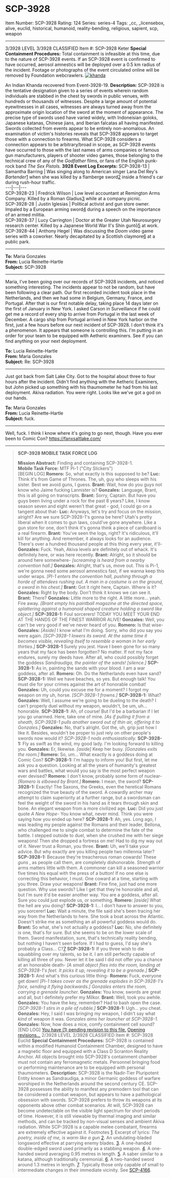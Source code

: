 # SCP-3928
Item Number: SCP-3928
Rating: 124
Series: series-4
Tags: _cc, _licensebox, alive, euclid, historical, humanoid, reality-bending, religious, sapient, scp, weapon

---

3/3928 LEVEL 3/3928
CLASSIFIED
Item #: SCP-3928
Keter
**Special Containment Procedures:** Total containment is infeasible at this time, due to the nature of SCP-3928 events. If an SCP-3928 event is confirmed to have occurred, aerosol amnestics will be deployed over a 0.5 km radius of the incident. Footage or photographs of the event circulated online will be removed by Foundation webcrawlers.
[![khanda](https://scp-wiki.wdfiles.com/local--resized-images/scp-3928/khanda/medium.jpg)](https://scp-wiki.wdfiles.com/local--files/scp-3928/khanda)  

An Indian Khanda recovered from Event-3928-19.
**Description:** SCP-3928 is the tentative designation given to a series of events wherein random individuals are stabbed in the chest by swords in public venues, with hundreds or thousands of witnesses.
Despite a large amount of potential eyewitnesses in all cases, witnesses are always turned away from the approximate origin location of the sword at the moment of appearance. The precise type of swords used have varied widely, with Indoneisian goloks, Japanese katanas, Chinese jians, and Iberian falcatas all having manifested. Swords collected from events appear to be entirely non-anomalous.
An examination of victim's histories reveals that SCP-3928 appears to target those with a connection to firearms. What SCP-3928 considers a connection appears to be arbitrary/broad in scope, as SCP-3928 events have occurred to those with the last names of arms companies or famous gun manufacturers, players of shooter video games, those belonging to the technical crew of any of the _Godfather_ films, or fans of the English punk-rock band _The Sex Pistols._
**3928 Event Log Excerpts:**
SCP-3928-13 | Samantha Barring | Was singing along to American singer Lana Del Rey's _Bartender_[1](javascript:;) when she was killed by a flamberge sword[2](javascript:;) inside a friend's car during rush-hour traffic.  
---|---|---  
SCP-3928-23 | Fredrick Wilson | Low level accountant at Remington Arms Company. Killed by a Roman Gladius[3](javascript:;) while at a company picnic.  
SCP-3928-28 | Justin Iglesias | Political activist and gun store owner. Impaled by a European arming sword[4](javascript:;) during a speech on the importance of an armed militia.  
SCP-3928-37 | Lucy Carrington | Doctor at the Greater Utah Neurosurgery research center. Killed by a Japanese World War II's Shin guntō[5](javascript:;) at work.  
SCP-3928-44 | Anthony Hegel | Was discussing the _Doom_ video game series with a coworker. Nearly decapitated by a Scottish claymore[6](javascript:;) at a public park.  
* * *
**To:** Maria Gonzales  
**From:** Lucia Reinette-Hartle  
**Subject:** SCP-3928
* * *
Maria,
I've been going over our records of SCP-3928 incidents, and noticed something interesting. The incidents appear to not be random, but have been following a clear path. Our first recorded incident took place in the Netherlands, and then we had some in Belgium, Germany, France, and Portugal. After that is our first notable delay, taking place 14 days later on the first of January in New York.
I asked Carson in Surveillance if he could get me a record of every ship to arrive from Portugal in the last week of December. A cargo ship from Portugal arrived in New York harbor on the first, just a few hours before our next incident of SCP-3928.
I don't think it's a phenomenon. It appears that someone is controlling this. I'm putting in an order for your team to be equipped with Aetheric examiners. See if you can find anything on your next deployment.
  

**To:** Lucia Reinette-Hartle  
**From:** Maria Gonzales  
**Subject:** Re: SCP-3928
* * *
Just got back from Salt Lake City. Got to the hospital about three to four hours after the incident. Didn't find anything with the Aetheric Examiners, but John picked up something with his thaumometer he had from his last deployment. Akiva radiation.
You were right. Looks like we've got a god on our hands.
  

**To:** Maria Gonzales  
**From:** Lucia Reinette-Hartle  
**Subject:** fuck.
* * *
Well, fuck. I think I know where it's going to go next, though. Have you ever been to Comic Con?
<https://fanxsaltlake.com/>
  

* * *
> **SCP-3928 MOBILE TASK FORCE LOG**
>   
>  **Mission Abstract:** Finding and containing SCP-3928-1.  
>  **Mobile Task Force:** MTF Pi-1 ("City Slickers")  
>  [BEGIN LOG] 
> **Romero:** So, what exactly is this supposed to be?
> **Luc:** Think it's from Game of Thrones. The, uh, guy who sleeps with his sister. Best we avoid guns, I guess.
> **Brant:** Wait, how do you guys not know who Jaime fucking Lannister is?
> **Gonzales:** Language, Brant, this is all going on transcripts.
> **Brant:** Sorry, Captain. But have you guys been living under a rock for the past 8 years? Like, I know season seven and eight weren't that great - god, I could go on a tangent about that-
> **Luc:** Anyways, let's try and focus on the mission, alright? Are we sure SCP-3928-1's gonna be here? Utah's pretty liberal when it comes to gun laws, could've gone anywhere. Like a gun store for one, don't think it's gonna think a piece of cardboard is a real firearm.
> **Brant:** You've seen the logs, right? It's ridiculous, it'll kill for anything. And remember, it always looks for an audience. There's over a hundred thousand people at this thing every year, it'll-
> **Gonzales:** Fuck. Yeah, Akiva levels are definitely out of whack. It's definitely here, or was here recently.
> **Brant:** Alright, so it should be around here somewhere-
> _[screaming is heard from a nearby convention hall.]_
> **Gonzales:** Alright, that's us, move out. This is Pi-1, we're gonna need some aerosol amnestics fast, if we wanna keep this under wraps.
> _[PI-1 enters the convention hall, pushing through a horde of attendees rushing out. A man in a costume is on the ground, a sword in his chest.]_
> **Brant:** Got it right here, Captain. Where is it?
> **Gonzales:** Right by the body. Don't think it knows we can see it.
> **Brant:** There?
> **Gonzales:** Little more to the right. A little more… yeah. Fire away.
> _[Brant empty his paintball magazine at the directed space, splattering against a humanoid shaped creature holding a sword like object.]_
> **SCP-3928-1:** Foul sorcerers! TODAY YOU MEET YOUR END AT THE HANDS OF THE FINEST WARRIOR ALIVE!
> **Gonzales:** Well, you can't be very good if we've never heard of you.
> **Romero:** Is that wise-
> **Gonzales:** _[Aside]_ I know what I'm doing. Sorry, who did you say you were again.
> _[SCP-3928-1 lowers its sword. At the same time it becomes visible, revealing itself to resemble a woman in her early thirties.]_
> **SCP-3928-1** Surely you jest. Have I been gone for so many years that my face has been forgotten? No matter. If not my face endures, surely my deeds have. After all, who could possibly forget the goddess _Sandraudiga, the painter of the sands!_
> _[silence.]_
> **SCP-3928-1:** As in, painting the sands with your blood. I am a war goddess, after all.
> **Romero:** Oh. Do the Netherlands even have sand?
> **SCP-3928-1:** Well we have beaches, so yes. But enough talk! You must die for your crimes against the art of honorable combat!
> **Gonzales:** Uh, could you excuse me for a moment? I forgot my weapon on my uh, horse.
> _[SCP-3928-1 frowns.]_
> **SCP-3928-1:** What?
> **Gonzales:** Well, I assume we're going to be dueling to the death? I can't properly duel without my weapon, wouldn't, be um, uh… honorable.
> **SCP-3928-1:** Ah, of course! But I'd be a barbarian if I let you go unarmed. Here, take one of mine.
> _[As if pulling it from a sheath, SCP-3928-1 pulls another sword out of thin air, offering it to Gonzales.]_
> **Gonzales:** No, that's alright. Got the, uh, grip just how I like it. Besides, wouldn't be proper to just rely on other people's swords now would it?
> _SCP-3928-1 nods enthusiastically._
> **SCP-3928-1:** Fly as swift as the wind, my good lady. I'm looking forward to killing you.
> **Gonzales:** Er, likewise. _[aside]_ Keep her busy.
> _[Gonzales exits the room.]_
> **Romero:** So, um… What exactly is a goddess doing at Comic Con?
> **SCP-3928-1:** I'm happy to inform you! But first, let me ask you a question. Looking at all the years of humanity's greatest wars and battles, what would you say is the most perfect weapon ever devised?
> **Romero:** I don't know, probably some form of nuclear-
> _[Romero is elbowed by Brant.]_
> **Romero:** I mean, the sword?
> **SCP-3928-1:** Exactly! The Saxons, the Greeks, even the heretical Romans recognized the true beauty of the sword. A cowardly archer may attempt to claim superiority at a further range, but a swordsman can feel the weight of the sword in his hand as it tears through skin and bone. An elegant weapon from a more civilized age.
> **Luc:** Did you just quote _A New Hope-_ You know what, never mind. Think you were saying how you ended up here?
> **SCP-3928-1:** Ah, yes. Long ago, I was leading my people against the Romans and their leader, Bellona, who challenged me to single combat to determine the fate of the battle. I stepped outside to duel, when she crushed me with her siege weapons! Then she dropped a fortress on me! Had to dig my way out of it. Never trust a Roman, you three.
> **Brant:** Uh, we'll take your advice. But why exactly are you killing people two millennia later?
> **SCP-3928-1:** Because they're treacherous roman cowards! These _guns_ , as people call them, are completely dishonorable. Strength of arms matters little with them. A commoner can kill a seasoned warrior five times his equal with the press of a button! If no one else is correcting this behavior, I must. One coward at a time, starting with you three. Draw your weapons!
> **Brant:** Fine fine, just had one more question. Why use swords? Like I get that they're honorable and all, but I'm sure it'd be easier another way. You are a goddess, after all. Sure you could just explode us, or something.
> **Romero:** _[aside]_ What the hell are you doing?
> **SCP-3928-1:** I… I don't have to answer to you, you sorcerer!
> **Luc:** Wait a minute, the file said she's been tracing her way from the Netherlands to here. She took a boat across the Atlantic. Doesn't strike me as something an all powerful goddess would do.
> **Brant:** So what, she's not actually a goddess?
> **Luc:** No, she definitely is one, that's for sure. But she seems to be on the lower scale of them. Sword manifestation, sure, that's technically reality bending, but nothing I haven't seen before. If I had to guess, I'd say she's probably a Class… C?[7](javascript:;)
> **SCP-3928-1:** If you three wish to die squabbling over my talents, so be it. I am still perfectly capable of killing all three of you. Never let it be said I did not offer you a chance at an honorable death-
> _[A small object flies into the room, landing at SCP-3928-1's feet. It picks it up, revealing it to be a grenade.]_
> **SCP-3928-1:** And what's this curious little thing-
> **Romero:** Fuck, everyone get down!
> _[Pi-1 takes cover as the grenade explodes in SCP-3928-1's face, sending it flying backwards.]_
> _Gonzales enters the room, carrying a grenade launcher._
> **Gonzales:** You know, swords are great and all, but I definitely prefer my Milkor.
> **Brant:** Well, took you awhile.
> **Gonzales:** You have the key, remember? Had to bash open the case.
> _[SCP-3928-1 stirs in a pile of rubble.]_
> **SCP-3928-1:** Ugh… you cheat.
> **Gonzales:** Hey, I said I was bringing my weapon, I didn't say what _kind_ of weapon it was.
> _Gonzales aims her launcher at SCP-3928-1._
> **Gonzales:** Now, how does a nice, comfy containment cell sound?
> [END LOG]
[You have (1) pending revision to this file.](javascript:;)
[Opening revisions...](javascript:;)
2/3928 LEVEL 2/3928
CLASSIFIED
Item #: SCP-3928
Euclid
**Special Containment Procedures:** SCP-3928 is contained within a modified Humanoid Containment Chamber, designed to have a magnetic floor and equipped with a Class D Scranton Reality Anchor. All objects brought into SCP-3928's containment chamber must not contain any ferromagnetic metals. Personnel bringing food or performing maintenance are to be equipped with personal thaumometers.
**Description:** SCP-3928 is the Nadir-Tier Pluripotent Entity known as Sandraudiga, a minor Germanic goddess of warfare worshiped in the Netherlands around the second century CE. SCP-3928 possesses the ability to manifest any premodern tool that can be considered a combat weapon, but appears to have a pathological obsession with swords. SCP-3928 prefers to throw its weapons at its opponents above other combat scenarios.
At will, SCP-3928 can become undetectable on the visible light spectrum for short periods of time. However, it is still viewable by thermal imaging and similar methods, and can be tracked by non-visual senses and ambient Akiva radiation.
While SCP-3928 is a capable melee combatant, firearms are extremely effective against it.
Footnotes
[1](javascript:;). Excerpt of lyrics: _The poetry, inside of me, is warm like a gun_
[2](javascript:;). An undulating-bladed longsword effective at parrying enemy blades.
[3](javascript:;). A one-handed double-edged sword used primarily as a stabbing weapon.
[4](javascript:;). A one-handed sword averaging 0.95 metres in length.
[5](javascript:;). A saber similar to a katana, although traditionally ceremonial.
[6](javascript:;). A two-handed sword around 1.3 metres in length.
[7](javascript:;). Typically those only capable of small to intermediate changes in their immediate vicinity. See [SCP-4166](/scp-4166).